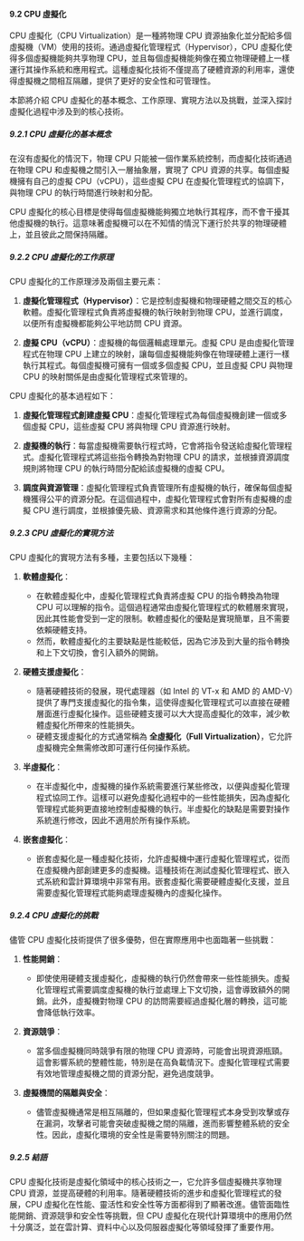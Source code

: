 #### 9.2 CPU 虛擬化

CPU 虛擬化（CPU Virtualization）是一種將物理 CPU 資源抽象化並分配給多個虛擬機（VM）使用的技術。通過虛擬化管理程式（Hypervisor），CPU 虛擬化使得多個虛擬機能夠共享物理 CPU，並且每個虛擬機能夠像在獨立物理硬體上一樣運行其操作系統和應用程式。這種虛擬化技術不僅提高了硬體資源的利用率，還使得虛擬機之間相互隔離，提供了更好的安全性和可管理性。

本節將介紹 CPU 虛擬化的基本概念、工作原理、實現方法以及挑戰，並深入探討虛擬化過程中涉及到的核心技術。

##### 9.2.1 CPU 虛擬化的基本概念

在沒有虛擬化的情況下，物理 CPU 只能被一個作業系統控制，而虛擬化技術通過在物理 CPU 和虛擬機之間引入一層抽象層，實現了 CPU 資源的共享。每個虛擬機擁有自己的虛擬 CPU（vCPU），這些虛擬 CPU 在虛擬化管理程式的協調下，與物理 CPU 的執行時間進行映射和分配。

CPU 虛擬化的核心目標是使得每個虛擬機能夠獨立地執行其程序，而不會干擾其他虛擬機的執行。這意味著虛擬機可以在不知情的情況下運行於共享的物理硬體上，並且彼此之間保持隔離。

##### 9.2.2 CPU 虛擬化的工作原理

CPU 虛擬化的工作原理涉及兩個主要元素：
1. **虛擬化管理程式（Hypervisor）**：它是控制虛擬機和物理硬體之間交互的核心軟體。虛擬化管理程式負責將虛擬機的執行映射到物理 CPU，並進行調度，以便所有虛擬機都能夠公平地訪問 CPU 資源。

2. **虛擬 CPU（vCPU）**：虛擬機的每個邏輯處理單元。虛擬 CPU 是由虛擬化管理程式在物理 CPU 上建立的映射，讓每個虛擬機能夠像在物理硬體上運行一樣執行其程式。每個虛擬機可擁有一個或多個虛擬 CPU，並且虛擬 CPU 與物理 CPU 的映射關係是由虛擬化管理程式來管理的。

CPU 虛擬化的基本過程如下：
1. **虛擬化管理程式創建虛擬 CPU**：虛擬化管理程式為每個虛擬機創建一個或多個虛擬 CPU，這些虛擬 CPU 將與物理 CPU 資源進行映射。
   
2. **虛擬機的執行**：每當虛擬機需要執行程式時，它會將指令發送給虛擬化管理程式。虛擬化管理程式將這些指令轉換為對物理 CPU 的請求，並根據資源調度規則將物理 CPU 的執行時間分配給該虛擬機的虛擬 CPU。

3. **調度與資源管理**：虛擬化管理程式負責管理所有虛擬機的執行，確保每個虛擬機獲得公平的資源分配。在這個過程中，虛擬化管理程式會對所有虛擬機的虛擬 CPU 進行調度，並根據優先級、資源需求和其他條件進行資源的分配。

##### 9.2.3 CPU 虛擬化的實現方法

CPU 虛擬化的實現方法有多種，主要包括以下幾種：

1. **軟體虛擬化**：
   - 在軟體虛擬化中，虛擬化管理程式負責將虛擬 CPU 的指令轉換為物理 CPU 可以理解的指令。這個過程通常由虛擬化管理程式的軟體層來實現，因此其性能會受到一定的限制。軟體虛擬化的優點是實現簡單，且不需要依賴硬體支持。
   - 然而，軟體虛擬化的主要缺點是性能較低，因為它涉及到大量的指令轉換和上下文切換，會引入額外的開銷。

2. **硬體支援虛擬化**：
   - 隨著硬體技術的發展，現代處理器（如 Intel 的 VT-x 和 AMD 的 AMD-V）提供了專門支援虛擬化的指令集，這使得虛擬化管理程式可以直接在硬體層面進行虛擬化操作。這些硬體支援可以大大提高虛擬化的效率，減少軟體虛擬化所帶來的性能損失。
   - 硬體支援虛擬化的方式通常稱為 **全虛擬化（Full Virtualization）**，它允許虛擬機完全無需修改即可運行任何操作系統。

3. **半虛擬化**：
   - 在半虛擬化中，虛擬機的操作系統需要進行某些修改，以便與虛擬化管理程式協同工作。這樣可以避免虛擬化過程中的一些性能損失，因為虛擬化管理程式能夠更直接地控制虛擬機的執行。半虛擬化的缺點是需要對操作系統進行修改，因此不適用於所有操作系統。

4. **嵌套虛擬化**：
   - 嵌套虛擬化是一種虛擬化技術，允許虛擬機中運行虛擬化管理程式，從而在虛擬機內部創建更多的虛擬機。這種技術在測試虛擬化管理程式、嵌入式系統和雲計算環境中非常有用。嵌套虛擬化需要硬體虛擬化支援，並且需要虛擬化管理程式能夠處理虛擬機內的虛擬化操作。

##### 9.2.4 CPU 虛擬化的挑戰

儘管 CPU 虛擬化技術提供了很多優勢，但在實際應用中也面臨著一些挑戰：

1. **性能開銷**：
   - 即使使用硬體支援虛擬化，虛擬機的執行仍然會帶來一些性能損失。虛擬化管理程式需要調度虛擬機的執行並處理上下文切換，這會導致額外的開銷。此外，虛擬機對物理 CPU 的訪問需要經過虛擬化層的轉換，這可能會降低執行效率。

2. **資源競爭**：
   - 當多個虛擬機同時競爭有限的物理 CPU 資源時，可能會出現資源瓶頸。這會影響系統的整體性能，特別是在高負載情況下。虛擬化管理程式需要有效地管理虛擬機之間的資源分配，避免過度競爭。

3. **虛擬機間的隔離與安全**：
   - 儘管虛擬機通常是相互隔離的，但如果虛擬化管理程式本身受到攻擊或存在漏洞，攻擊者可能會突破虛擬機之間的隔離，進而影響整體系統的安全性。因此，虛擬化環境的安全性是需要特別關注的問題。

##### 9.2.5 結語

CPU 虛擬化技術是虛擬化領域中的核心技術之一，它允許多個虛擬機共享物理 CPU 資源，並提高硬體的利用率。隨著硬體技術的進步和虛擬化管理程式的發展，CPU 虛擬化在性能、靈活性和安全性等方面都得到了顯著改進。儘管面臨性能開銷、資源競爭和安全性等挑戰，但 CPU 虛擬化在現代計算環境中的應用仍然十分廣泛，並在雲計算、資料中心以及伺服器虛擬化等領域發揮了重要作用。